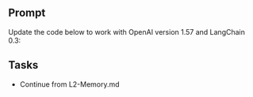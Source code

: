 ## Prompt

Update the code below to work with OpenAI version 1.57 and LangChain 0.3:

## Tasks

- Continue from L2-Memory.md

